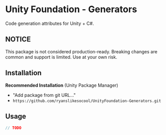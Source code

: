 # Unity Foundation - Generators
Code generation attributes for Unity + C#.

## NOTICE
This package is not considered production-ready.  Breaking changes are common and support is limited.  Use at your own risk.

## Installation
**Recommended Installation** (Unity Package Manager)
- "Add package from git URL..."
- `https://github.com/ryanslikesocool/UnityFoundation-Generators.git`

## Usage
```cs
// TODO
```
